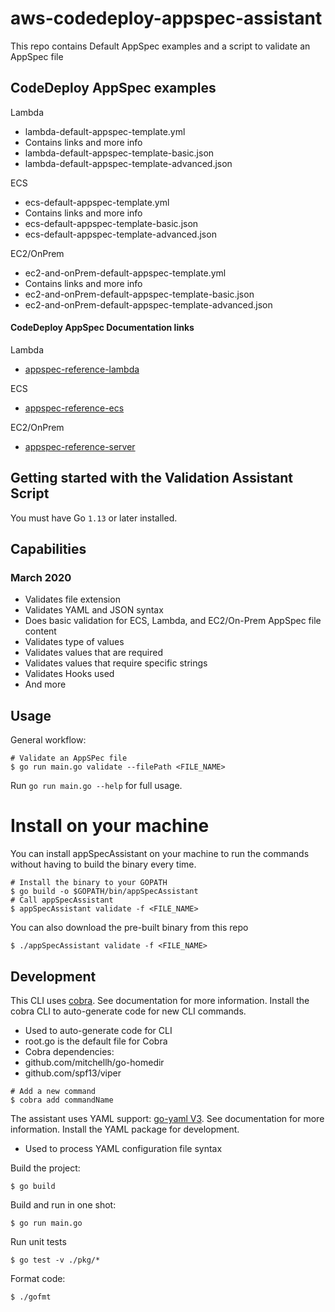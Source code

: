 # aws-codedeploy-appspec-assistant
This repo contains Default AppSpec examples and a script to validate an AppSpec file

## CodeDeploy AppSpec examples

Lambda

* lambda-default-appspec-template.yml
 * Contains links and more info
* lambda-default-appspec-template-basic.json
* lambda-default-appspec-template-advanced.json

ECS

* ecs-default-appspec-template.yml
 * Contains links and more info
* ecs-default-appspec-template-basic.json
* ecs-default-appspec-template-advanced.json

EC2/OnPrem

* ec2-and-onPrem-default-appspec-template.yml
 * Contains links and more info
* ec2-and-onPrem-default-appspec-template-basic.json
* ec2-and-onPrem-default-appspec-template-advanced.json

#### CodeDeploy AppSpec Documentation links

Lambda
* [appspec-reference-lambda](https://docs.aws.amazon.com/codedeploy/latest/userguide/reference-appspec-file.html#appspec-reference-lambda)

ECS
* [appspec-reference-ecs](https://docs.aws.amazon.com/codedeploy/latest/userguide/reference-appspec-file.html#appspec-reference-ecs)

EC2/OnPrem
* [appspec-reference-server](https://docs.aws.amazon.com/codedeploy/latest/userguide/reference-appspec-file.html#appspec-reference-server)

## Getting started with the Validation Assistant Script

You must have Go `1.13` or later installed.

## Capabilities

### March 2020

* Validates file extension
* Validates YAML and JSON syntax
* Does basic validation for ECS, Lambda, and EC2/On-Prem AppSpec file content
 * Validates type of values
 * Validates values that are required
 * Validates values that require specific strings
 * Validates Hooks used
 * And more

## Usage

General workflow:

```
# Validate an AppSPec file
$ go run main.go validate --filePath <FILE_NAME>
```

Run `go run main.go --help` for full usage.

# Install on your machine

You can install appSpecAssistant on your machine to run the commands without having to build the binary every time.

```
# Install the binary to your GOPATH
$ go build -o $GOPATH/bin/appSpecAssistant
# Call appSpecAssistant
$ appSpecAssistant validate -f <FILE_NAME>
```

You can also download the pre-built binary from this repo

```
$ ./appSpecAssistant validate -f <FILE_NAME>
```

## Development

This CLI uses [cobra](https://github.com/spf13/cobra). See documentation for more information. Install the cobra CLI to auto-generate code for new CLI commands.
* Used to auto-generate code for CLI
* root.go is the default file for Cobra
* Cobra dependencies:
 * github.com/mitchellh/go-homedir
 * github.com/spf13/viper

```
# Add a new command
$ cobra add commandName
```

The assistant uses YAML support: [go-yaml V3](https://github.com/go-yaml/yaml/tree/v3). See documentation for more information. Install the YAML package for development.
* Used to process YAML configuration file syntax

Build the project:

```
$ go build
```

Build and run in one shot:

```
$ go run main.go
```

Run unit tests

```
$ go test -v ./pkg/*
```

Format code:

```
$ ./gofmt
```
